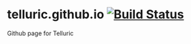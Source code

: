 # telluric.github.io [![Build Status](https://travis-ci.org/Telluric/telluric.github.io.svg?branch=master)](https://travis-ci.org/Telluric/telluric.github.io)
Github page for Telluric 
